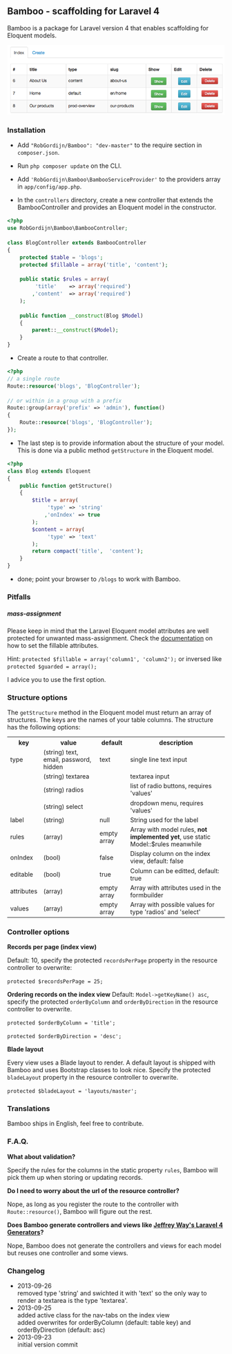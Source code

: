 ## Bamboo - scaffolding for Laravel 4
Bamboo is a package for Laravel version 4 that enables scaffolding for Eloquent models.

![Bamboo - example for Page model](bamboo-example.png)

### Installation
* Add `"RobGordijn/Bamboo": "dev-master"` to the require section in `composer.json`.

* Run `php composer update` on the CLI.

* Add `'RobGordijn\Bamboo\BambooServiceProvider'` to the providers array in `app/config/app.php`.
* In the `controllers` directory, create a new controller that extends the BambooController and provides an Eloquent model in the constructor.

```php
<?php
use RobGordijn\Bamboo\BambooController;

class BlogController extends BambooController
{
	protected $table = 'blogs';
	protected $fillable = array('title', 'content');

	public static $rules = array(
		 'title' 	=> array('required')
		,'content' 	=> array('required')
	);

	public function __construct(Blog $Model)
	{
		parent::__construct($Model);
	}
}
```

* Create a route to that controller.

```php
<?php
// a single route
Route::resource('blogs', 'BlogController');
	
// or within in a group with a prefix
Route::group(array('prefix' => 'admin'), function()
{
	Route::resource('blogs', 'BlogController');
});
```

* The last step is to provide information about the structure of your model. This is done via a public method `getStructure` in the Eloquent model.

```php
<?php
class Blog extends Eloquent
{
	public function getStructure()
	{
		$title = array(
			 'type' => 'string'
			,'onIndex' => true
		);
		$content = array(
			 'type' => 'text'
		);
		return compact('title',  'content');
	}
}
```

* done; point your browser to `/blogs` to work with Bamboo.

### Pitfalls
##### mass-assignment
Please keep in mind that the Laravel Eloquent model attributes are well protected for unwanted mass-assignment. Check the [documentation](http://laravel.com/docs/eloquent#mass-assignment) on how to set the fillable attributes. 

Hint: `protected $fillable = array('column1', 'column2');` or inversed like `protected $guarded = array();`

I advice you to use the first option.

### Structure options
The `getStructure` method in the Eloquent model must return an array of structures. The keys are the names of your table columns. The structure has the following options:

<table>
<tr>
	<th>key</th>
	<th>value</th>
	<th>default</th>
	<th>description</th>
</tr>
<tr>
	<td>type</td>
	<td>(string) text, email, password, hidden</td>
	<td>text</td>
	<td>single line text input</td>
</tr>
<tr>
	<td></td>
	<td>(string) textarea</td>
	<td></td>
	<td>textarea input</td>
</tr>
<tr>
	<td></td>
	<td>(string) radios</td>
	<td></td>
	<td>list of radio buttons, requires 'values'</td>
</tr>
<tr>
	<td></td>
	<td>(string) select</td>
	<td></td>
	<td>dropdown menu, requires 'values'</td>
</tr>
<tr>
	<td>label</td>
	<td>(string)</td>
	<td>null</td>
	<td>String used for the label</td>
</tr>
<tr>
	<td>rules</td>
	<td>(array)</td>
	<td>empty array</td>
	<td>Array with model rules, <b>not implemented yet</b>, use static Model::$rules meanwhile</td>
</tr>
<tr>
	<td>onIndex</td>
	<td>(bool)</td>
	<td>false</td>
	<td>Display column on the index view, default: false</td>
</tr>
<tr>
	<td>editable</td>
	<td>(bool)</td>
	<td>true</td>
	<td>Column can be editted, default: true</td>
</tr>
<tr>
	<td>attributes</td>
	<td>(array)</td>
	<td>empty array</td>
	<td>Array with attributes used in the formbuilder</td>
</tr>
<tr>
	<td>values</td>
	<td>(array)</td>
	<td>empty array</td>
	<td>Array with possible values for type 'radios' and 'select'</td>
</tr>
</table>

### Controller options
**Records per page (index view)**

Default: 10, specify the protected `recordsPerPage` property in the resource controller to overwrite:

`protected $recordsPerPage = 25;`

**Ordering records on the index view**
Default: `Model->getKeyName() asc`, specify the protected `orderByColumn` and `orderByDirection` in the resource controller to overwrite.

`protected $orderByColumn = 'title';`

`protected $orderByDirection = 'desc';`

**Blade layout** 

Every view uses a Blade layout to render. A default layout is shipped with Bamboo and uses  Bootstrap classes to look nice. Specify the protected `bladeLayout` property in the resource controller to overwrite.

`protected $bladeLayout = 'layouts/master';`

### Translations

Bamboo ships in English, feel free to contribute.


### F.A.Q.
**What about validation?**

Specify the rules for the columns in the static property `rules`, Bamboo will pick them up when storing or updating records.

**Do I need to worry about the url of the resource controller?**

Nope, as long as you register the route to the controller with `Route::resource()`, Bamboo will figure out the rest.


**Does Bamboo generate controllers and views like [Jeffrey Way's Laravel 4 Generators](https://github.com/JeffreyWay/Laravel-4-Generators)?**

Nope, Bamboo does not generate the controllers and views for each model but reuses one controller and some views.


### Changelog
* 2013-09-26<br>
removed type 'string' and swichted it with 'text' so the only way to render a textarea is the type 'textarea'.
* 2013-09-25<br>
added active class for the nav-tabs on the index view<br>
added overwrites for orderByColumn (default: table key) and orderByDirection (default: asc)
* 2013-09-23<br>initial version commit